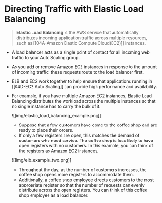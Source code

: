 # Directing Traffic with Elastic Load Balancing
> **Elastic Load Balancing** is the AWS service that automatically distributes incoming application traffic across multiple resources, such as [[04A-Amazon Elastic Compute Cloud(EC2)]] instances.

- A load balancer acts as a single point of contact for all incoming web traffic to your Auto Scaling group.
- As you add or remove Amazon EC2 instances in response to the amount of incoming traffic, these requests route to the load balancer first.
- ELB and EC2 work together to help ensure that applications running in [[04D-EC2 Auto Scaling]] can provide high performance and availability.
- For example, if you have multiple Amazon EC2 instances, Elastic Load Balancing distributes the workload across the multiple instances so that no single instance has to carry the bulk of it.

	![[img/elastic_load_balancing_example.png]]
	- Suppose that a few customers have come to the coffee shop and are ready to place their orders. 
	- If only a few registers are open, this matches the demand of customers who need service. The coffee shop is less likely to have open registers with no customers. In this example, you can think of the registers as Amazon EC2 instances.

	![[img/elb_example_two.png]]
	- Throughout the day, as the number of customers increases, the coffee shop opens more registers to accommodate them. 
	- Additionally, a coffee shop employee directs customers to the most appropriate register so that the number of requests can evenly distribute across the open registers. You can think of this coffee shop employee as a load balancer.
